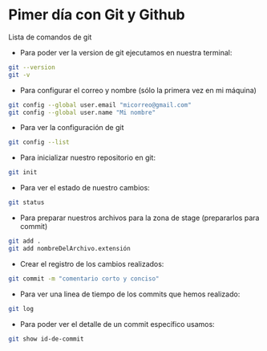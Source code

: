# Pimer día con Git y Github

Lista de comandos de git

* Para poder ver la version de git ejecutamos en nuestra terminal:

```bash
git --version
git -v
```

* Para configurar el correo y nombre (sólo la primera vez en mi máquina)


```bash
git config --global user.email "micorreo@gmail.com"
git config --global user.name "Mi nombre"
```

*  Para ver la configuración de git

```bash
git config --list
```

* Para inicializar nuestro repositorio en git:

```bash
git init
```

* Para ver el estado de nuestro cambios:

```bash
git status
```

* Para preparar nuestros archivos para la zona de stage (prepararlos para commit)

```bash
git add .
git add nombreDelArchivo.extensión
```

* Crear el registro de los cambios realizados:

```bash
git commit -m "comentario corto y conciso"
```

*  Para ver una linea de tiempo de los commits que hemos realizado:

```bash
git log
```
* Para poder ver el detalle de un commit específico usamos:

```bash
git show id-de-commit
```
